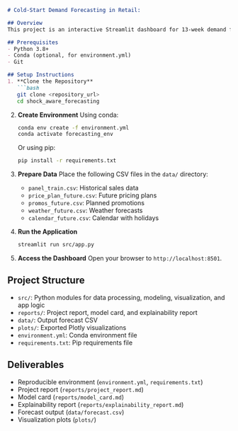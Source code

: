 ```markdown
# Cold-Start Demand Forecasting in Retail:

## Overview
This project is an interactive Streamlit dashboard for 13-week demand forecasting with uncertainty quantification, incorporating external factors like promotions, holidays, and weather.

## Prerequisites
- Python 3.8+
- Conda (optional, for environment.yml)
- Git

## Setup Instructions
1. **Clone the Repository**
   ```bash
   git clone <repository_url>
   cd shock_aware_forecasting
   ```

2. **Create Environment**
   Using conda:
   ```bash
   conda env create -f environment.yml
   conda activate forecasting_env
   ```
   Or using pip:
   ```bash
   pip install -r requirements.txt
   ```

3. **Prepare Data**
   Place the following CSV files in the `data/` directory:
   - `panel_train.csv`: Historical sales data
   - `price_plan_future.csv`: Future pricing plans
   - `promos_future.csv`: Planned promotions
   - `weather_future.csv`: Weather forecasts
   - `calendar_future.csv`: Calendar with holidays

4. **Run the Application**
   ```bash
   streamlit run src/app.py
   ```

5. **Access the Dashboard**
   Open your browser to `http://localhost:8501`.

## Project Structure
- `src/`: Python modules for data processing, modeling, visualization, and app logic
- `reports/`: Project report, model card, and explainability report
- `data/`: Output forecast CSV
- `plots/`: Exported Plotly visualizations
- `environment.yml`: Conda environment file
- `requirements.txt`: Pip requirements file

## Deliverables
- Reproducible environment (`environment.yml`, `requirements.txt`)
- Project report (`reports/project_report.md`)
- Model card (`reports/model_card.md`)
- Explainability report (`reports/explainability_report.md`)
- Forecast output (`data/forecast.csv`)
- Visualization plots (`plots/`)
```